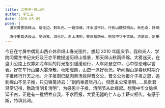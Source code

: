 ```yaml
---
title: 江神子·绵山吟
author: 李仁玉
date: 2020-05-09
poem: |
  漫天青雾锁绵山，暗无边，剩车光。一路惊魂，汗水湿衿衫。行到山腰斜照出，秋色染，好峰峦。

  坊传重耳访该山，见诗笺，泪光茫。君上清明，黎庶福荫长。想我中华千古脉，浩歌续，定重光！
---
```


今日在寸屏中偶观山西介休市绵山春光图片，想起 2010 年国庆节，我和夫人、学院闫冀生书记夫妇及王亦平教授游历绵山情景，那天绵山秋雨绵绵，大雾迷天，在盘山公路上仅靠如龙车队的灯光指引缓缓前行，人车如悬空中，心中惊恐难以言表。好在车行山腰大雾渐散，秋阳暖照，山峦一派好秋光。听闻绵山是春秋时期介子推修行升天之地。介子推割已腿肉熬汤救得晋文公，晋文公为报介子推之恩，追到绵山不见子推，只见锦笺诗云：“割肉奉君尽丹心，但愿主公常清明……民贵君轻常记得，勤政清明复清明”，为感恩介子推，清明节从此缘起。想我中华文脉绵延千古，正是有一批牺牲自我，不求回报，大爱无疆的仁人志士薪火相传。有感于斯，特填此词。
